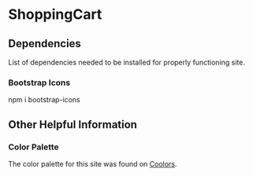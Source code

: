 # ShoppingCart

## Dependencies
List of dependencies needed to be installed for properly functioning site.

### Bootstrap Icons
npm i bootstrap-icons

## Other Helpful Information
### Color Palette
The color palette for this site was found on <a href="https://coolors.co/" target="_blank">Coolors</a>. 
